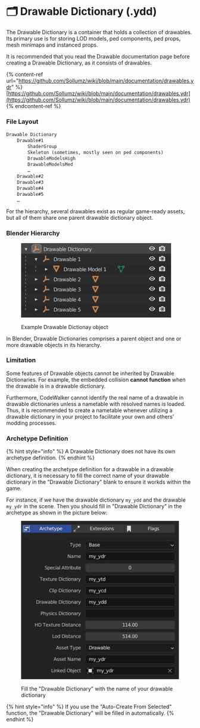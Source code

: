 # 🗂️ Drawable Dictionary (.ydd)

The Drawable Dictionary is a container that holds a collection of drawables. Its primary use is for storing LOD models, ped components, ped props, mesh minimaps and instanced props.

It is recommended that you read the Drawable documentation page before creating a Drawable Dictionary, as it consists of drawables.

{% content-ref url="https://github.com/Sollumz/wiki/blob/main/documentation/drawables.ydr" %}
[https://github.com/Sollumz/wiki/blob/main/documentation/drawables.ydr](https://github.com/Sollumz/wiki/blob/main/documentation/drawables.ydr)
{% endcontent-ref %}

### File Layout

```
Drawable Dictionary
    Drawable#1
        ShaderGroup
        Skeleton (sometimes, mostly seen on ped components)
        DrawableModelsHigh
        DrawableModelsMed
        …
    Drawable#2
    Drawable#3
    Drawable#4
    Drawable#5
    …
```

For the hierarchy, several drawables exist as regular game-ready assets, but all of them share one parent drawable dictionary object.

### Blender Hierarchy

<div align="left" data-full-width="false">

<figure><img src="../.gitbook/assets/drawable_dictionary_hierarchy_in_blender.jpg" alt=""><figcaption><p>Example Drawable Dictionay object</p></figcaption></figure>

</div>

In Blender, Drawable Dictionaries comprises a parent object and one or more drawable objects in its hierarchy.

### Limitation

Some features of Drawable objects cannot be inherited by Drawable Dictionaries. For example, the embedded collision **cannot function** when the drawable is in a drawable dictionary.

Furthermore, CodeWalker cannot identify the real name of a drawable in drawable dictionaries unless a nametable with resolved names is loaded. Thus, it is recommended to create a nametable whenever utilizing a drawable dictionary in your project to facilitate your own and others' modding processes.

### Archetype Definition

{% hint style="info" %}
A Drawable Dictionary does not have its own archetype definition.
{% endhint %}

When creating the archetype definition for a drawable in a drawable dictionary, it is necessary to fill the correct name of your drawable dictionary in the "Drawable Dictionary" blank to ensure it workds within the game.

For instance, if we have the drawable dictionary `my_ydd` and the drawable `my_ydr` in the scene. Then you should fill in "Drawable Dictionary" in the archetype as shown in the picture below:

<div align="left" data-full-width="false">

<figure><img src="../.gitbook/assets/drawable_dictionary_archetype_in_blender.jpg" alt=""><figcaption><p>Fill the "Drawable Dictionary" with the name of your drawable dictionary</p></figcaption></figure>

</div>

{% hint style="info" %}
If you use the "Auto-Create From Selected" function, the "Drawable Dictionary" will be filled in automatically.
{% endhint %}
